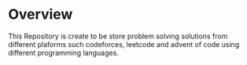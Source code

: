 # Overview

This Repository is create to be store problem solving solutions from different
plaforms such codeforces, leetcode and advent of code using different
programming languages.
